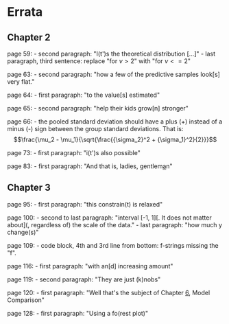 # Errata

## Chapter 2

page 59: 
    - second paragraph: "I(t')s the theoretical distribution [...]"
    - last paragraph, third sentence: replace "for $\nu > 2$" with "for $\nu <= 2$" 

page 63:
    - second paragraph: "how a few of the predictive samples look[s] very flat." 

page 64:
    - first paragraph: "to the value[s] estimated"

page 65:
    - second paragraph: "help their kids grow[n] stronger"

page 66: 
    - the pooled standard deviation should have a plus (+) instead of a minus (-) sign between the group standard deviations. That is: 
     $$\frac{\mu_2 - \mu_1}{\sqrt{\frac{{\sigma_2}^2 + {\sigma_1}^2}{2}}}$$

page 73:
    - first paragraph: "i(t')s also possible"

page 83:
    - first paragraph: "And that is, ladies, gentlem[a](e)n"


## Chapter 3

page 95:
    - first paragraph: "this constrain(t) is relaxed"	

page 100:
    - second to last paragraph: "interval [-1, 1][. It does not matter about](, regardless of) the scale of the data."
    - last paragraph: "how much y change(s)"

page 109:
    - code block, 4th and 3rd line from bottom: f-strings missing the "f".

page 116:
    - first paragraph: "with an[d] increasing amount"

page 119:
    - second paragraph: "They are just (k)nobs"

page 120:
    - first paragraph: "Well that's the subject of Chapter [6](5), Model Comparison"

page 128:
    - first paragraph: "Using a fo(rest plot)"
